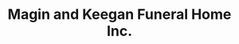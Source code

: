 ---
title: "Magin and Keegan Funeral Home Inc."
url: /albany/magin-and-keegan-funeral-home-inc/
shop: Bestattungen
---